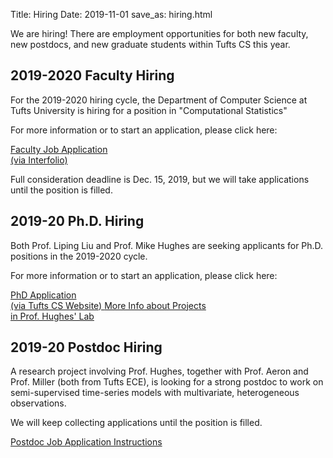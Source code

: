 Title: Hiring
Date: 2019-11-01
save_as: hiring.html

We are hiring! There are employment opportunities for both new faculty, new postdocs, and new graduate students within Tufts CS this year. 

## 2019-2020 Faculty Hiring

For the 2019-2020 hiring cycle, the Department of Computer Science at Tufts University is hiring for a position in "Computational Statistics"

For more information or to start an application, please click here:

<a  href="https://apply.interfolio.com/66978" class="btn btn-primary">
Faculty Job Application<br />(via Interfolio)
</a>

Full consideration deadline is Dec. 15, 2019, but we will take applications until the position is filled.

## 2019-20 Ph.D. Hiring

Both Prof. Liping Liu and Prof. Mike Hughes are seeking applicants for Ph.D. positions in the 2019-2020 cycle.

For more information or to start an application, please click here:

<a  href="https://engineering.tufts.edu/cs/prospective/graduate"
  class="btn btn-primary">
  PhD Application<br />(via Tufts CS Website)
</a>
<a  href="https://www.michaelchughes.com/join.html"
  class="btn btn-success">
  More Info about Projects<br />in Prof. Hughes' Lab
</a>


## 2019-20 Postdoc Hiring

A research project involving Prof. Hughes, together with Prof. Aeron and Prof. Miller (both from Tufts ECE), is looking for a strong postdoc to work on semi-supervised time-series models with multivariate, heterogeneous observations. 

We will keep collecting applications until the position is filled.

<a href="https://groups.google.com/forum/#!msg/ml-news/DWI0sZtSBpU/p3wrL682BAAJ" class="btn btn-primary">
Postdoc Job Application Instructions
</a>
